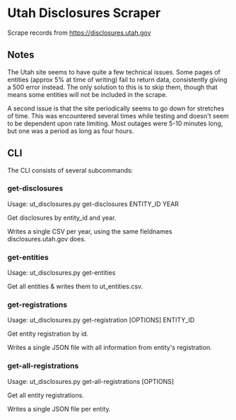 # Utah Disclosures Scraper

Scrape records from https://disclosures.utah.gov

## Notes

The Utah site seems to have quite a few technical issues.  Some pages of entities (approx 5% at time of writing) fail to return data, consistently giving a 500 error instead.  The only solution to this is to skip them, though that means some entities will not be included in the scrape.

A second issue is that the site periodically seems to go down for stretches of time.  This was encountered several times while testing and doesn't seem to be dependent upon rate limiting.  Most outages were 5-10 minutes long, but one was a period as long as four hours.

## CLI

The CLI consists of several subcommands:

### get-disclosures

Usage: ut_disclosures.py get-disclosures ENTITY_ID YEAR

  Get disclosures by entity_id and year.

  Writes a single CSV per year, using the same fieldnames disclosures.utah.gov
  does.

### get-entities

Usage: ut_disclosures.py get-entities

  Get all entities & writes them to ut_entities.csv.

### get-registrations

Usage: ut_disclosures.py get-registration [OPTIONS] ENTITY_ID

  Get entity registration by id.

  Writes a single JSON file with all information from entity's registration.

### get-all-registrations

Usage: ut_disclosures.py get-all-registrations [OPTIONS]

  Get all entity registrations.

  Writes a single JSON file per entity.
